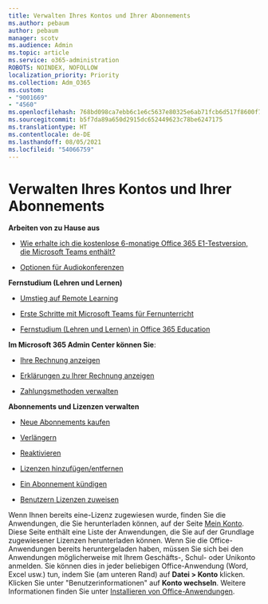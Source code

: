 ```yaml
---
title: Verwalten Ihres Kontos und Ihrer Abonnements
ms.author: pebaum
author: pebaum
manager: scotv
ms.audience: Admin
ms.topic: article
ms.service: o365-administration
ROBOTS: NOINDEX, NOFOLLOW
localization_priority: Priority
ms.collection: Adm_O365
ms.custom:
- "9001669"
- "4560"
ms.openlocfilehash: 768bd098ca7ebb6c1e6c5637e80325e6ab71fcb6d517f8600f7a42f00db478c8
ms.sourcegitcommit: b5f7da89a650d2915dc652449623c78be6247175
ms.translationtype: HT
ms.contentlocale: de-DE
ms.lasthandoff: 08/05/2021
ms.locfileid: "54066759"
---
```

# <a name="manage-your-account-and-subscriptions"></a>Verwalten Ihres Kontos und Ihrer Abonnements

**Arbeiten von zu Hause aus**
- [Wie erhalte ich die kostenlose 6-monatige Office 365 E1-Testversion, die Microsoft Teams enthält?](https://docs.microsoft.com/MicrosoftTeams/e1-trial-license)

- [Optionen für Audiokonferenzen](https://docs.microsoft.com/alchemyinsights/options-for-audio-conferencing)

**Fernstudium (Lehren und Lernen)**

- [Umstieg auf Remote Learning](https://www.microsoft.com/education/remote-learning)

- [Erste Schritte mit Microsoft Teams für Fernunterricht](https://docs.microsoft.com/MicrosoftTeams/remote-learning-edu)

- [Fernstudium (Lehren und Lernen) in Office 365 Education](https://docs.microsoft.com/MicrosoftTeams/remote-learning-edu)

**Im Microsoft 365 Admin Center können Sie**: 

- [Ihre Rechnung anzeigen](https://docs.microsoft.com/microsoft-365/commerce/billing-and-payments/view-your-bill-or-invoice) 

- [Erklärungen zu Ihrer Rechnung anzeigen](https://docs.microsoft.com/microsoft-365/commerce/billing-and-payments/understand-your-invoice)

- [Zahlungsmethoden verwalten](https://docs.microsoft.com/microsoft-365/commerce/billing-and-payments/manage-payment-methods)

**Abonnements und Lizenzen verwalten** 

- [Neue Abonnements kaufen](https://docs.microsoft.com/microsoft-365/commerce/subscriptions/upgrade-to-different-plan)

- [Verlängern](https://docs.microsoft.com/microsoft-365/commerce/subscriptions/renew-your-subscription) 

- [Reaktivieren](https://docs.microsoft.com/microsoft-365/commerce/subscriptions/reactivate-your-subscription)

- [Lizenzen hinzufügen/entfernen](https://docs.microsoft.com/microsoft-365/commerce/licenses/buy-licenses)

- [Ein Abonnement kündigen](https://docs.microsoft.com/microsoft-365/commerce/subscriptions/cancel-your-subscription)

- [Benutzern Lizenzen zuweisen](https://docs.microsoft.com/microsoft-365/admin/manage/assign-licenses-to-users)

Wenn Ihnen bereits eine-Lizenz zugewiesen wurde, finden Sie die Anwendungen, die Sie herunterladen können, auf der Seite [Mein Konto](https://portal.office.com/account/#installs). Diese Seite enthält eine Liste der Anwendungen, die Sie auf der Grundlage zugewiesener Lizenzen herunterladen können. Wenn Sie die Office-Anwendungen bereits heruntergeladen haben, müssen Sie sich bei den Anwendungen möglicherweise mit Ihrem Geschäfts-, Schul- oder Unikonto anmelden. Sie können dies in jeder beliebigen Office-Anwendung (Word, Excel usw.) tun, indem Sie (am unteren Rand) auf **Datei > Konto** klicken. Klicken Sie unter "Benutzerinformationen" auf **Konto wechseln**. Weitere Informationen finden Sie unter [Installieren von Office-Anwendungen](https://docs.microsoft.com/microsoft-365/admin/setup/install-applications). 
